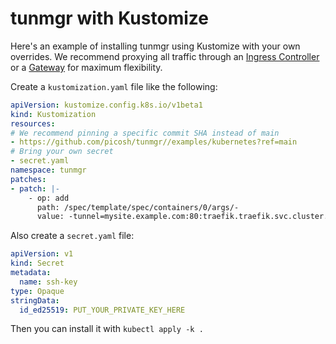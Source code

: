 # tunmgr with Kustomize

Here's an example of installing tunmgr using Kustomize with your own overrides. We recommend proxying all traffic through an [Ingress Controller](https://kubernetes.io/docs/concepts/services-networking/ingress-controllers/) or a [Gateway](https://kubernetes.io/docs/concepts/services-networking/gateway/) for maximum flexibility.

Create a `kustomization.yaml` file like the following:

```yaml
apiVersion: kustomize.config.k8s.io/v1beta1
kind: Kustomization
resources:
# We recommend pinning a specific commit SHA instead of main
- https://github.com/picosh/tunmgr//examples/kubernetes?ref=main
# Bring your own secret
- secret.yaml
namespace: tunmgr
patches:
- patch: |-
    - op: add
      path: /spec/template/spec/containers/0/args/-
      value: -tunnel=mysite.example.com:80:traefik.traefik.svc.cluster.local:80
```

Also create a `secret.yaml` file:

```yaml
apiVersion: v1
kind: Secret
metadata:
  name: ssh-key
type: Opaque
stringData:
  id_ed25519: PUT_YOUR_PRIVATE_KEY_HERE
```

Then you can install it with `kubectl apply -k .`
